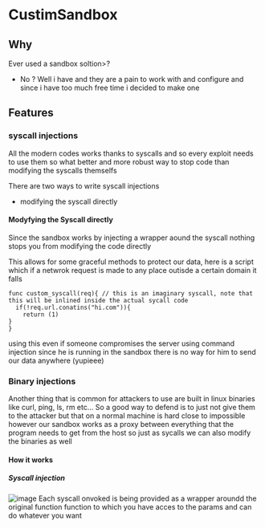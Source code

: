 # CustimSandbox




## Why
Ever used a sandbox soltion>?
- No ?
Well i have and they are a pain to work with and configure and since i have too much free time i decided to make one

## Features
### syscall injections
All the modern codes works thanks to syscalls and so every exploit needs to use them so what better and more robust way to stop code than modifying the syscalls themselfs

There are two ways to write syscall injections
- modifying the syscall directly


#### Modyfying the Syscall directly 
Since the sandbox works by injecting a wrapper aound the syscall nothing stops you from modifying the code directly 

This allows for some graceful methods to protect our data, here is a script which if a netwrok request is made to any place outisde a certain domain it faIls

```
func custom_syscall(req){ // this is an imaginary syscall, note that this will be inlined inside the actual sycall code 
  if(!req.url.conatins("hi.com")){
    return (1)
}
}
```
using this even if someone compromises the server using command injection since he is running in the sandbox there is no way for him to send our data anywhere (yupieee)

### Binary injections
Another thing that is common for attackers to use are built in linux binaries like curl, ping, ls, rm etc...
So a good way to defend is to just not give them to the attacker but that on a normal machine is hard close to impossible however our sandbox works as a proxy between everything that the 
program needs to get from the host so just as sycalls we can also modify the binaries as well


#### How it works

##### Syscall injection
![image](https://github.com/user-attachments/assets/02f8606c-0e42-4f91-ba3a-2db5f474aa5b)
Each syscall onvoked is being provided as a wrapper aroundd the original function function to which you have acces to the params and can do whatever you want 
